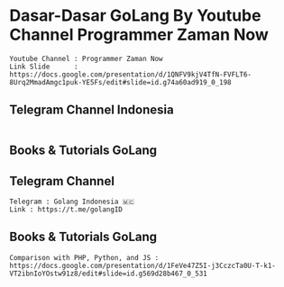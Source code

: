 # Dasar-Dasar GoLang By Youtube Channel Programmer Zaman Now

```
Youtube Channel : Programmer Zaman Now
Link Slide      : https://docs.google.com/presentation/d/1QNFV9kjV4TfN-FVFLT6-8Urq2MmadAmgc1puk-YE5Fs/edit#slide=id.g74a60ad919_0_198
```

## Telegram Channel Indonesia
```
```




## Books & Tutorials GoLang


## Telegram Channel 

```                                                                                                                                                                                                                                                                                                                                                                                                                                                                                                                                                                                                                                                                            
Telegram : Golang Indonesia 🇲🇨
Link : https://t.me/golangID

```


## Books & Tutorials GoLang
```
Comparison with PHP, Python, and JS : https://docs.google.com/presentation/d/1FeVe47Z5I-j3CczcTa0U-T-k1-VT2ibnIoYOstw91z8/edit#slide=id.g569d28b467_0_531
```
